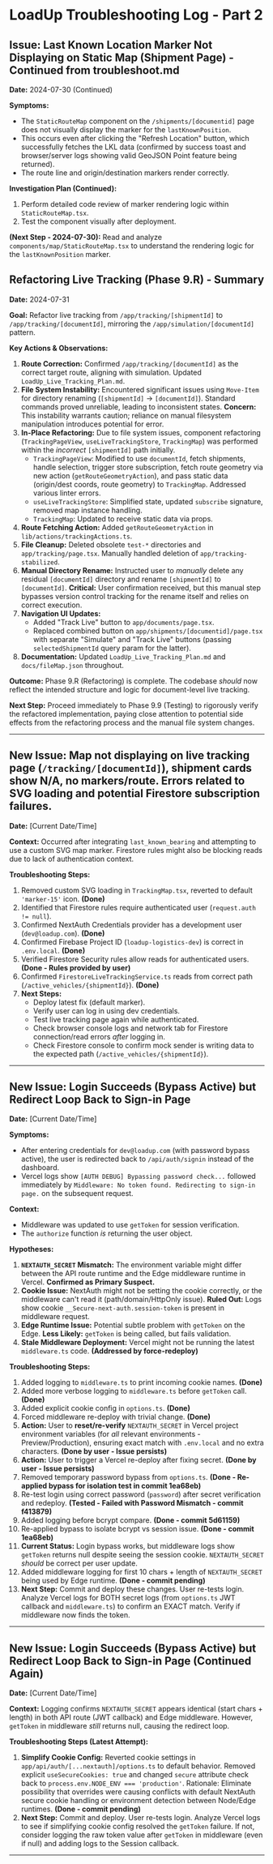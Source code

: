 # LoadUp Troubleshooting Log - Part 2

## Issue: Last Known Location Marker Not Displaying on Static Map (Shipment Page) - Continued from troubleshoot.md

**Date:** 2024-07-30 (Continued)

**Symptoms:**
- The `StaticRouteMap` component on the `/shipments/[documentid]` page does not visually display the marker for the `lastKnownPosition`.
- This occurs even after clicking the "Refresh Location" button, which successfully fetches the LKL data (confirmed by success toast and browser/server logs showing valid GeoJSON Point feature being returned).
- The route line and origin/destination markers render correctly.

**Investigation Plan (Continued):**
1.  Perform detailed code review of marker rendering logic within `StaticRouteMap.tsx`.
2.  Test the component visually after deployment.

**(Next Step - 2024-07-30):** Read and analyze `components/map/StaticRouteMap.tsx` to understand the rendering logic for the `lastKnownPosition` marker.

## Refactoring Live Tracking (Phase 9.R) - Summary

**Date:** 2024-07-31

**Goal:** Refactor live tracking from `/app/tracking/[shipmentId]` to `/app/tracking/[documentId]`, mirroring the `/app/simulation/[documentId]` pattern.

**Key Actions & Observations:**

1.  **Route Correction:** Confirmed `/app/tracking/[documentId]` as the correct target route, aligning with simulation. Updated `LoadUp_Live_Tracking_Plan.md`.
2.  **File System Instability:** Encountered significant issues using `Move-Item` for directory renaming (`[shipmentId]` -> `[documentId]`). Standard commands proved unreliable, leading to inconsistent states. **Concern:** This instability warrants caution; reliance on manual filesystem manipulation introduces potential for error.
3.  **In-Place Refactoring:** Due to file system issues, component refactoring (`TrackingPageView`, `useLiveTrackingStore`, `TrackingMap`) was performed within the *incorrect* `[shipmentId]` path initially.
    *   `TrackingPageView`: Modified to use `documentId`, fetch shipments, handle selection, trigger store subscription, fetch route geometry via new action (`getRouteGeometryAction`), and pass static data (origin/dest coords, route geometry) to `TrackingMap`. Addressed various linter errors.
    *   `useLiveTrackingStore`: Simplified state, updated `subscribe` signature, removed map instance handling.
    *   `TrackingMap`: Updated to receive static data via props.
4.  **Route Fetching Action:** Added `getRouteGeometryAction` in `lib/actions/trackingActions.ts`.
5.  **File Cleanup:** Deleted obsolete `test-*` directories and `app/tracking/page.tsx`. Manually handled deletion of `app/tracking-stabilized`.
6.  **Manual Directory Rename:** Instructed user to *manually* delete any residual `[documentId]` directory and rename `[shipmentId]` to `[documentId]`. **Critical:** User confirmation received, but this manual step bypasses version control tracking for the rename itself and relies on correct execution.
7.  **Navigation UI Updates:**
    *   Added "Track Live" button to `app/documents/page.tsx`.
    *   Replaced combined button on `app/shipments/[documentid]/page.tsx` with separate "Simulate" and "Track Live" buttons (passing `selectedShipmentId` query param for the latter).
8.  **Documentation:** Updated `LoadUp_Live_Tracking_Plan.md` and `docs/fileMap.json` throughout.

**Outcome:** Phase 9.R (Refactoring) is complete. The codebase *should* now reflect the intended structure and logic for document-level live tracking.

**Next Step:** Proceed immediately to Phase 9.9 (Testing) to rigorously verify the refactored implementation, paying close attention to potential side effects from the refactoring process and the manual file system changes.

---

## New Issue: Map not displaying on live tracking page (`/tracking/[documentId]`), shipment cards show N/A, no markers/route. Errors related to SVG loading and potential Firestore subscription failures.

**Date:** [Current Date/Time]

**Context:** Occurred after integrating `last_known_bearing` and attempting to use a custom SVG map marker. Firestore rules might also be blocking reads due to lack of authentication context.

**Troubleshooting Steps:**
1.  Removed custom SVG loading in `TrackingMap.tsx`, reverted to default `'marker-15'` icon. **(Done)**
2.  Identified that Firestore rules require authenticated user (`request.auth != null`).
3.  Confirmed NextAuth Credentials provider has a development user (`dev@loadup.com`). **(Done)**
4.  Confirmed Firebase Project ID (`loadup-logistics-dev`) is correct in `.env.local`. **(Done)**
5.  Verified Firestore Security rules allow reads for authenticated users. **(Done - Rules provided by user)**
6.  Confirmed `FirestoreLiveTrackingService.ts` reads from correct path (`/active_vehicles/{shipmentId}`). **(Done)**
7.  **Next Steps:**
    - Deploy latest fix (default marker).
    - Verify user can log in using dev credentials.
    - Test live tracking page again while authenticated.
    - Check browser console logs and network tab for Firestore connection/read errors *after* logging in.
    - Check Firestore console to confirm mock sender is writing data to the expected path (`/active_vehicles/{shipmentId}`).

---

## New Issue: Login Succeeds (Bypass Active) but Redirect Loop Back to Sign-in Page

**Date:** [Current Date/Time]

**Symptoms:**
- After entering credentials for `dev@loadup.com` (with password bypass active), the user is redirected back to `/api/auth/signin` instead of the dashboard.
- Vercel logs show `[AUTH DEBUG] Bypassing password check...` followed immediately by `Middleware: No token found. Redirecting to sign-in page.` on the subsequent request.

**Context:**
- Middleware was updated to use `getToken` for session verification.
- The `authorize` function *is* returning the user object.

**Hypotheses:**
1.  **`NEXTAUTH_SECRET` Mismatch:** The environment variable might differ between the API route runtime and the Edge middleware runtime in Vercel. **Confirmed as Primary Suspect.**
2.  **Cookie Issue:** NextAuth might not be setting the cookie correctly, or the middleware can't read it (path/domain/HttpOnly issue). **Ruled Out:** Logs show cookie `__Secure-next-auth.session-token` is present in middleware request.
3.  **Edge Runtime Issue:** Potential subtle problem with `getToken` on the Edge. **Less Likely:** `getToken` is being called, but fails validation.
4.  **Stale Middleware Deployment:** Vercel might not be running the latest `middleware.ts` code. **(Addressed by force-redeploy)**

**Troubleshooting Steps:**
1.  Added logging to `middleware.ts` to print incoming cookie names. **(Done)**
2.  Added more verbose logging to `middleware.ts` before `getToken` call. **(Done)**
3.  Added explicit cookie config in `options.ts`. **(Done)**
4.  Forced middleware re-deploy with trivial change. **(Done)**
5.  **Action:** User to **reset/re-verify** `NEXTAUTH_SECRET` in Vercel project environment variables (for *all* relevant environments - Preview/Production), ensuring exact match with `.env.local` and no extra characters. **(Done by user - Issue persists)**
6.  **Action:** User to trigger a Vercel re-deploy after fixing secret. **(Done by user - Issue persists)**
7.  Removed temporary password bypass from `options.ts`. **(Done - Re-applied bypass for isolation test in commit 1ea68eb)**
8.  Re-test login using correct password (`password`) after secret verification and redeploy. **(Tested - Failed with Password Mismatch - commit f413879)**
9.  Added logging before bcrypt compare. **(Done - commit 5d61159)**
10. Re-applied bypass to isolate bcrypt vs session issue. **(Done - commit 1ea68eb)**
11. **Current Status:** Login bypass works, but middleware logs show `getToken` returns null despite seeing the session cookie. `NEXTAUTH_SECRET` *should* be correct per user update.
12. Added middleware logging for first 10 chars + length of `NEXTAUTH_SECRET` being used by Edge runtime. **(Done - commit pending)**
13. **Next Step:** Commit and deploy these changes. User re-tests login. Analyze Vercel logs for BOTH secret logs (from `options.ts` JWT callback and `middleware.ts`) to confirm an EXACT match. Verify if middleware now finds the token.

---

## New Issue: Login Succeeds (Bypass Active) but Redirect Loop Back to Sign-in Page (Continued Again)

**Date:** [Current Date/Time]

**Context:** Logging confirms `NEXTAUTH_SECRET` appears identical (start chars + length) in both API route (JWT callback) and Edge middleware. However, `getToken` in middleware *still* returns null, causing the redirect loop.

**Troubleshooting Steps (Latest Attempt):**

1.  **Simplify Cookie Config:** Reverted cookie settings in `app/api/auth/[...nextauth]/options.ts` to default behavior. Removed explicit `useSecureCookies: true` and changed `secure` attribute check back to `process.env.NODE_ENV === 'production'`. Rationale: Eliminate possibility that overrides were causing conflicts with default NextAuth secure cookie handling or environment detection between Node/Edge runtimes. **(Done - commit pending)**
2.  **Next Step:** Commit and deploy. User re-tests login. Analyze Vercel logs to see if simplifying cookie config resolved the `getToken` failure. If not, consider logging the raw token value after `getToken` in middleware (even if null) and adding logs to the Session callback. 

---
